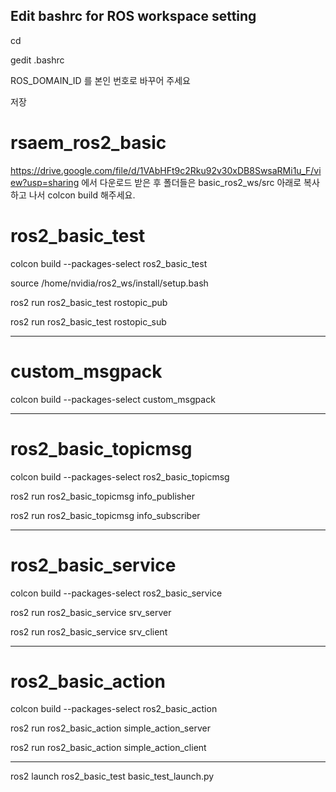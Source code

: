 ## Edit bashrc for ROS workspace setting 

cd

gedit .bashrc

ROS_DOMAIN_ID 를 본인 번호로 바꾸어 주세요

저장

# rsaem_ros2_basic

https://drive.google.com/file/d/1VAbHFt9c2Rku92v30xDB8SwsaRMi1u_F/view?usp=sharing
에서 다운로드 받은 후 폴더들은 basic_ros2_ws/src 아래로 복사하고 나서 colcon build 해주세요.

# ros2_basic_test 

colcon build --packages-select ros2_basic_test

source /home/nvidia/ros2_ws/install/setup.bash

ros2 run ros2_basic_test rostopic_pub

ros2 run ros2_basic_test rostopic_sub

--------------------------

# custom_msgpack 

colcon build --packages-select custom_msgpack

--------------------------

# ros2_basic_topicmsg 

colcon build --packages-select ros2_basic_topicmsg


ros2 run ros2_basic_topicmsg info_publisher

ros2 run ros2_basic_topicmsg info_subscriber

-----------------

# ros2_basic_service

colcon build --packages-select ros2_basic_service

ros2 run ros2_basic_service srv_server

ros2 run ros2_basic_service srv_client

-----------------

# ros2_basic_action

colcon build --packages-select ros2_basic_action

ros2 run ros2_basic_action simple_action_server

ros2 run ros2_basic_action simple_action_client

------------

ros2 launch ros2_basic_test basic_test_launch.py




